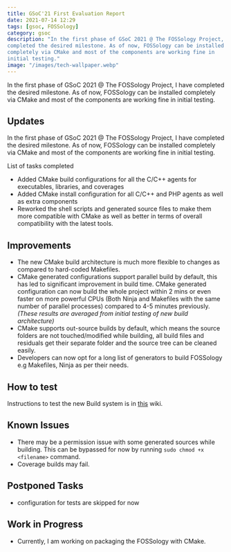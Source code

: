 ```yaml
---
title: GSoC'21 First Evaluation Report
date: 2021-07-14 12:29
tags: [gsoc, FOSSology]
category: gsoc
description: "In the first phase of GSoC 2021 @ The FOSSology Project, I have
completed the desired milestone. As of now, FOSSology can be installed
completely via CMake and most of the components are working fine in
initial testing."
image: "/images/tech-wallpaper.webp"
---
```


In the first phase of GSoC 2021 @ The FOSSology Project, I have
completed the desired milestone. As of now, FOSSology can be installed
completely via CMake and most of the components are working fine in
initial testing.

## Updates

In the first phase of GSoC 2021 @ The FOSSology Project, I have
completed the desired milestone. As of now, FOSSology can be installed
completely via CMake and most of the components are working fine in
initial testing.

List of tasks completed

- Added CMake build configurations for all the C/C++ agents for
  executables, libraries, and coverages
- Added CMake install configuration for all C/C++ and PHP agents as well
  as extra components
- Reworked the shell scripts and generated source files to make them
  more compatible with CMake as well as better in terms of overall
  compatibility with the latest tools.

## Improvements

- The new CMake build architecture is much more flexible to changes as
  compared to hard-coded Makefiles.
- CMake generated configurations support parallel build by default, this
  has led to significant improvement in build time. CMake generated
  configuration can now build the whole project within 2 mins or even
  faster on more powerful CPUs (Both Ninja and Makefiles with the same
  number of parallel processes) compared to 4-5 minutes previously.
  *(These results are averaged from initial testing of new build
  architecture)*
- CMake supports out-source builds by default, which means the source
  folders are not touched/modified while building, all build files and
  residuals get their separate folder and the source tree can be cleaned
  easily.
- Developers can now opt for a long list of generators to build
  FOSSology e.g Makefiles, Ninja as per their needs.

## How to test

Instructions to test the new Build system is in [this](https://github.com/avinal/fossology/wiki#test-the-new-system-only-gcc-with-make-and-ninja-tested-for-now) wiki.

## Known Issues

- There may be a permission issue with some generated sources while
  building. This can be bypassed for now by running
  `sudo chmod +x <filename>` command.
- Coverage builds may fail.

## Postponed Tasks

- configuration for tests are skipped for now

## Work in Progress

- Currently, I am working on packaging the FOSSology with CMake.
